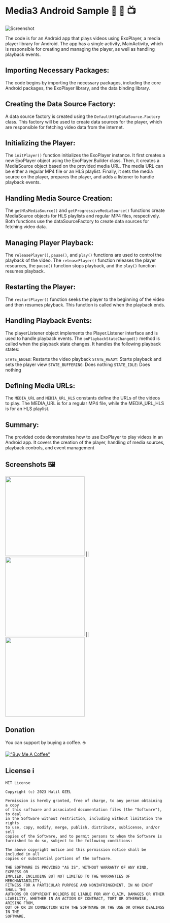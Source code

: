 # Media3 Android Sample 🎥 📸 📺

![Screenshot](https://blogger.googleusercontent.com/img/b/R29vZ2xl/AVvXsEg4xS6qkXGiJs4EAhcrM38RaEvqOC2n7qTnv-tBylczHyOXOtUBMKdZoe3eI2HAD61mvUak1yP1QsU7aZaoXwoTjvZhZixQ7qvnEu2MCMYjoI84uMOO8VsUpNCb2v8YJ4FRIGaxTqGdAp4WrDTB6DbINkiRPi4LKLD0-tSSsAtkKkYCCd5ob_LDj6xf/s1600/header-Android%20-%20Media3%20is%20ready%20to%20play.png)

The code is for an Android app that plays videos using ExoPlayer, a media player library for Android. The app has a single activity, MainActivity, which is responsible for creating and managing the player, as well as handling playback events.

## Importing Necessary Packages:

The code begins by importing the necessary packages, including the core Android packages, the ExoPlayer library, and the data binding library.

## Creating the Data Source Factory:

A data source factory is created using the `DefaultHttpDataSource.Factory` class. This factory will be used to create data sources for the player, which are responsible for fetching video data from the internet.

## Initializing the Player:

The `initPlayer()` function initializes the ExoPlayer instance. It first creates a new ExoPlayer object using the ExoPlayer.Builder class. Then, it creates a MediaSource object based on the provided media URL. The media URL can be either a regular MP4 file or an HLS playlist. Finally, it sets the media source on the player, prepares the player, and adds a listener to handle playback events.

## Handling Media Source Creation:

The `getHlsMediaSource()` and `getProgressiveMediaSource()` functions create MediaSource objects for HLS playlists and regular MP4 files, respectively. Both functions use the dataSourceFactory to create data sources for fetching video data.

## Managing Player Playback:

The `releasePlayer()`, `pause()`, and `play()` functions are used to control the playback of the video. The `releasePlayer()` function releases the player resources, the `pause()` function stops playback, and the `play()` function resumes playback.

## Restarting the Player:

The `restartPlayer()` function seeks the player to the beginning of the video and then resumes playback. This function is called when the playback ends.

## Handling Playback Events:

The playerListener object implements the Player.Listener interface and is used to handle playback events. The `onPlaybackStateChanged()` method is called when the playback state changes. It handles the following playback states:

`STATE_ENDED`: Restarts the video playback
`STATE_READY`: Starts playback and sets the player view
`STATE_BUFFERING`: Does nothing
`STATE_IDLE`: Does nothing

## Defining Media URLs:

The `MEDIA_URL` and `MEDIA_URL_HLS` constants define the URLs of the videos to play. The MEDIA_URL is for a regular MP4 file, while the MEDIA_URL_HLS is for an HLS playlist.

## Summary:

The provided code demonstrates how to use ExoPlayer to play videos in an Android app. It covers the creation of the player, handling of media sources, playback controls, and event management

## Screenshots 🖼
<img src="https://github.com/halilozel1903/Media3Sample/blob/master/screen-one.png" width="250"/> || <img src="https://github.com/halilozel1903/Media3Sample/blob/master/screen-two.png" width="250"/> || <img src="https://github.com/halilozel1903/Media3Sample/blob/master/screen-three.png" width="250"/>

## Donation 

You can support by buying a coffee. ☕️

[!["Buy Me A Coffee"](https://www.buymeacoffee.com/assets/img/custom_images/orange_img.png)](https://www.buymeacoffee.com/halilozel1903)

## License ℹ️
```
MIT License

Copyright (c) 2023 Halil OZEL

Permission is hereby granted, free of charge, to any person obtaining a copy
of this software and associated documentation files (the "Software"), to deal
in the Software without restriction, including without limitation the rights
to use, copy, modify, merge, publish, distribute, sublicense, and/or sell
copies of the Software, and to permit persons to whom the Software is
furnished to do so, subject to the following conditions:

The above copyright notice and this permission notice shall be included in all
copies or substantial portions of the Software.

THE SOFTWARE IS PROVIDED "AS IS", WITHOUT WARRANTY OF ANY KIND, EXPRESS OR
IMPLIED, INCLUDING BUT NOT LIMITED TO THE WARRANTIES OF MERCHANTABILITY,
FITNESS FOR A PARTICULAR PURPOSE AND NONINFRINGEMENT. IN NO EVENT SHALL THE
AUTHORS OR COPYRIGHT HOLDERS BE LIABLE FOR ANY CLAIM, DAMAGES OR OTHER
LIABILITY, WHETHER IN AN ACTION OF CONTRACT, TORT OR OTHERWISE, ARISING FROM,
OUT OF OR IN CONNECTION WITH THE SOFTWARE OR THE USE OR OTHER DEALINGS IN THE
SOFTWARE.
```